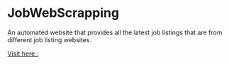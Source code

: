 # JobWebScrapping
An automated website that provides all the latest job listings that are from different job listing websites.

[Visit here : ](gojob.live)

